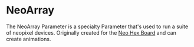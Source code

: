 # NeoArray

The NeoArray Parameter is a specialty Parameter that's used to run a suite of neopixel devices. Originally created for the [Neo Hex Board](https://store.evezor.com/products/neo-hex-board) and can create animations.

